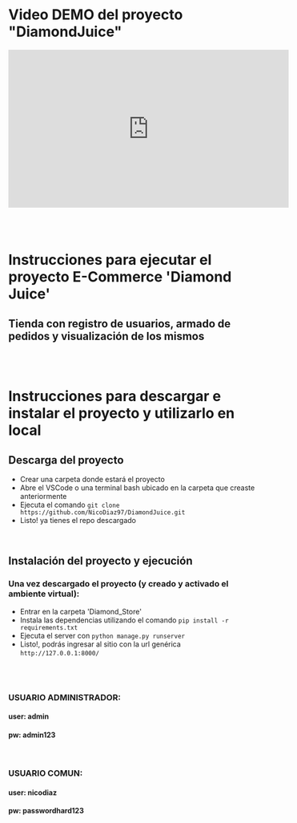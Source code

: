 # Video DEMO del proyecto "DiamondJuice"
<iframe width="560" height="315" src="https://www.youtube.com/embed/9E7bwW4D5ss" title="YouTube video player" frameborder="0" allow="accelerometer; autoplay; clipboard-write; encrypted-media; gyroscope; picture-in-picture; web-share" allowfullscreen></iframe>

<br><br>

# Instrucciones para ejecutar el proyecto E-Commerce 'Diamond Juice'

## Tienda con registro de usuarios, armado de pedidos y visualización de los mismos

<br><br>

# Instrucciones para descargar e instalar el proyecto y utilizarlo en local

## Descarga del proyecto
+ Crear una carpeta donde estará el proyecto
+ Abre el VSCode o una terminal bash ubicado en la carpeta que creaste anteriormente
+ Ejecuta el comando ```git clone https://github.com/NicoDiaz97/DiamondJuice.git```
+ Listo! ya tienes el repo descargado

<br>

## Instalación del proyecto y ejecución
### Una vez descargado el proyecto (y creado y activado el ambiente virtual):
+ Entrar en la carpeta 'Diamond_Store'
+ Instala las dependencias utilizando el comando ```pip install -r requirements.txt```
+ Ejecuta el server con ```python manage.py runserver```
+ Listo!, podrás ingresar al sitio con la url genérica ```http://127.0.0.1:8000/```


<br><br>

###  USUARIO ADMINISTRADOR: 
#### user:  admin
#### pw:    admin123

<br>

###  USUARIO COMUN: 
#### user:  nicodiaz
#### pw:    passwordhard123